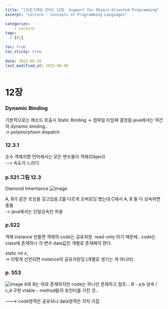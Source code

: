 ```yaml
---
title: "[프로그래밍 언어] 12장  Support for Object-Oriented Programming"
excerpt: "Lecture - Concepts of Programming Languages"

categories:
    - Lecture
tags:
  - [PL]

toc: true
toc_sticky: true
 
date: 2023-05-16
last_modified_at: 2023-06-09
---
```


# 12장
### Dynamic Binding
기본적으로는 메소드 호출시 Static Binding   -> 컴파일 타임때 결정됨
java에서는 약간의 dynamic binding..   
-> polymorphism
dispatch

### 12.3.1
순수 객체지향 언어에서는 모든 변수들이 객체(Object)  
--> 속도가 느리다

### p.521 그림 12.3
Diamond Inheritance
![image](https://github.com/ssoxong/ssoxong.github.io/assets/112956015/a119c9ab-c6af-4454-b281-1a2b8487e0dc)

A, B가 같은 조상을 갖고있음
Z를 다르게 오버로딩 했는데 
C에서 A, B 둘 다 상속하면 충돌  
-> java에서는 단일상속만 허용

### p.522 
객체 instance 만들면 객체의 code는 공유자원. read-only 이기 때문에..
code는 class에 존재하나 각 변수 data값은 개별로 존재해야 한다. 

static int x;  
-> 이렇게 선언되면 instance의 공유자원임 (개별로 생기는 게 아니라)

### p. 553
![image](https://github.com/ssoxong/ssoxong.github.io/assets/112956015/7725feb5-dba0-45a7-9e24-b6965afd8442)
A와 B는 따로 존재하지만 code는 하나만 존재하고 참조...
B - a,b 상속 / c,d 구현
vtable - method들의 포인터를 가진 것..

---> code영역은 공유되나 data영역은 각자 가짐

